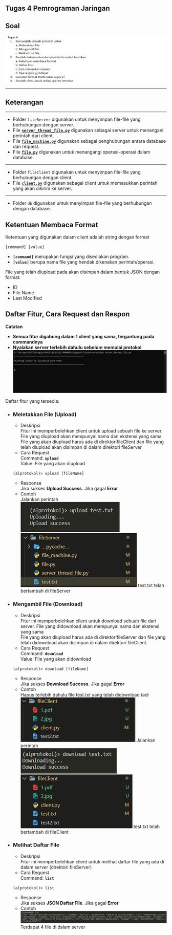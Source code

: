 ## Tugas 4 Pemrograman Jaringan

## Soal

![](img/soal.jpg)

----

## Keterangan
----
- Folder `fileServer` digunakan untuk menyimpan file-file yang berhubungan dengan server.
- File [**`server_thread_file.py`**](fileServer/server_thread_file.py) digunakan sebagai server untuk menangani perintah dari client.
- File [**`file_machine.py`**](fileServer/file_machine.py) digunakan sebagai penghubungan antara database dan request.
- File [**`file.py`**](fileServer/file.py) digunakan untuk menangangi operasi-operasi dalam database.
----
- Folder `fileClient` digunakan untuk menyimpan file-file yang berhubungan dengan client.
- File [**`client.py`**](fileClient/client.py) digunakan sebagai client untuk memasukkan perintah yang akan dikirim ke server.
----
- Folder `db` digunakan untuk menyimpan file-file yang berhubungan dengan database.

## Ketentuan Membaca Format

Ketentuan yang digunakan dalam client adalah string dengan format

```
[command] [value]
```

- **`[command]`** merupakan fungsi yang disediakan program.
- **`[value]`** berupa nama file yang hendak dikenakan perintah/operasi.

File yang telah diupload pada akan disimpan dalam bentuk JSON dengan format:

- ID
- File Name
- Last Modified

## Daftar Fitur, Cara Request dan Respon

**Catatan**
- **Semua fitur digabung dalam 1 client yang sama, tergantung pada commandnya**
- **Nyalakan server terlebih dahulu sebelum memulai protokol**
    ![](img/startserver.png)

Daftar fitur yang tersedia:

- ### Meletakkan File (Upload)

    - Deskripsi  
    Fitur ini memperbolehkan client untuk upload sebuah file ke server. File yang diupload akan mempunyai nama dan ekstensi yang sama  
    File yang akan diupload harus ada di direktorifileClient dan file yang telah diupload akan disimpan di dalam direktori fileServer  
    - Cara Request  
    Command: **`upload`**<br>
    Value: File yang akan diupload<br>
    ```
    (alprotokol)> upload [fileName]
    ```
    - Response  
    Jika sukses **Upload Success**. Jika gagal **Error**
    - Contoh  
    Jalankan perintah  
    ![](img/upload.png)
    ![](img/upload2.png)
    test.txt telah bertambah di fileServer

- ### Mengambil File (Download)

    - Deskripsi  
    Fitur ini memperbolehkan client untuk download sebuah file dari server. File yang didownload akan mempunyai nama dan ekstensi yang sama  
    File yang akan diupload harus ada di direktorifileServer dan file yang telah didownload akan disimpan di dalam direktori fileClient.  
    - Cara Request  
    Command: **`download`**<br>
    Value: File yang akan didownload<br>
    ```
    (alprotokol)> download [fileName]
    ```
    - Response  
    Jika sukses **Download Success**. Jika gagal **Error**
    - Contoh  
    Hapus terlebih dahulu file test.txt yang telah didownload tadi  
    ![](img/download2.png)
    Jalankan perintah  
    ![](img/download.png)
    ![](img/download3.png)
    test.txt telah bertambah di fileClient


- ### Melihat Daftar File

    - Deskripsi  
    Fitur ini memperbolehkan client untuk melihat daftar file yang ada di dalam server (direktori fileServer)
    - Cara Request  
    Command: **`list`**<br>
    ```
    (alprotokol)> list
    ```
    - Response  
    Jika sukses **JSON Daftar FIle**. Jika gagal **Error**
    - Contoh  
    ![](img/list.png)
    Terdapat 4 file di dalam server
